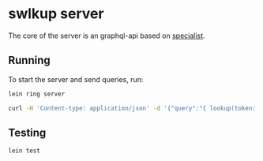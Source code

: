# swlkup server

The core of the server is an graphql-api based on [specialist](https://github.com/ajk/specialist-server).

## Running

To start the server and send queries, run:

```bash
lein ring server

curl -H 'Content-type: application/json' -d '{"query":"{ lookup(token: \"T0p53cret\"){ ngo{name} supervisors {name_full} } }"}' http://localhost:3000/graphql
```

## Testing

```bash
lein test
```
